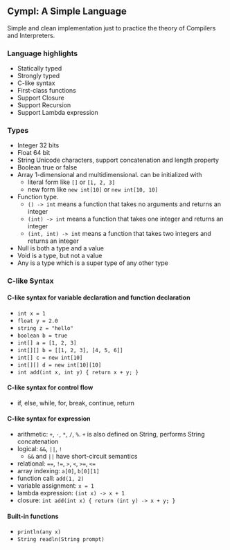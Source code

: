 ## Cympl: A Simple Language

Simple and clean implementation just to practice the theory of Compilers and Interpreters.

### Language highlights
- Statically typed
- Strongly typed
- C-like syntax
- First-class functions
- Support Closure
- Support Recursion
- Support Lambda expression

### Types
- Integer 32 bits
- Float 64 bit
- String Unicode characters, support concatenation and length property
- Boolean true or false
- Array 1-dimensional and multidimensional. can be initialized with
  - literal form like `[]` or `[1, 2, 3]` 
  - new form like `new int[10]` or `new int[10, 10]`
- Function type. 
  - `() -> int` means a function that takes no arguments and returns an integer
  - `(int) -> int` means a function that takes one integer and returns an integer
  - `(int, int) -> int` means a function that takes two integers and returns an integer
- Null is both a type and a value
- Void is a type, but not a value
- Any is a type which is a super type of any other type

### C-like Syntax

#### C-like syntax for variable declaration and function declaration
- `int x = 1`
- `float y = 2.0`
- `string z = "hello"`
- `boolean b = true`
- `int[] a = [1, 2, 3]`
- `int[][] b = [[1, 2, 3], [4, 5, 6]]`
- `int[] c = new int[10]`
- `int[][] d = new int[10][10]`
- `int add(int x, int y) { return x + y; }`

#### C-like syntax for control flow
- if, else, while, for, break, continue, return

#### C-like syntax for expression
- arithmetic: `+`, `-`, `*`, `/`, `%`. `+` is also defined on String, performs String concatenation
- logical: `&&`, `||`, `!`
  - `&&` and `||` have short-circuit semantics
- relational: `==`, `!=`, `>`, `<`, `>=`, `<=`
- array indexing: `a[0]`, `b[0][1]`
- function call: `add(1, 2)`
- variable assignment: `x = 1`
- lambda expression: `(int x) -> x + 1`
- closure: `int add(int x) { return (int y) -> x + y; }`

#### Built-in functions
- `println(any x)`
- `String readln(String prompt)`
